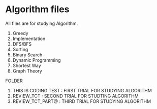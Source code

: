 # Algorithm files

All files are for studying Algorithm.

1. Greedy
2. Implementation
3. DFS/BFS
4. Sorting
5. Binary Search
6. Dynamic Programming
7. Shortest Way
8. Graph Theory

FOLDER
1. THIS IS CODING TEST : FIRST TRIAL FOR STUDYING ALGORITHM
2. REVIEW_TCT : SECOND TRIAL FOR STUDTING ALGORITHM
3. REVIEW_TCT_PART@ : THIRD TRIAL FOR STUDYING ALGORITHM
